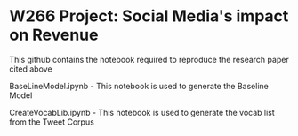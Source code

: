 # W266 Project: Social Media's impact on Revenue

This github contains the notebook required to reproduce the research paper cited above

BaseLineModel.ipynb	- This notebook is used to generate the Baseline Model

CreateVocabLib.ipynb - This notebook is used to generate the vocab list from the Tweet Corpus

